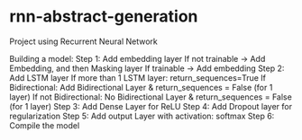 # rnn-abstract-generation
Project using Recurrent Neural Network 

Building a model: 
Step 1: Add embedding layer If not trainable -> Add Embedding, and then Masking layer If trainable -> Add embedding 
Step 2: Add LSTM layer If more than 1 LSTM layer: return_sequences=True If Bidirectional: Add Bidirectional Layer & return_sequences = False (for 1 layer) If not Bidirectional: No Bidirectional Layer & return_sequences = False (for 1 layer) Step 3: Add Dense Layer for ReLU
Step 4: Add Dropout layer for regularization 
Step 5: Add output Layer with activation: softmax 
Step 6: Compile the model 
